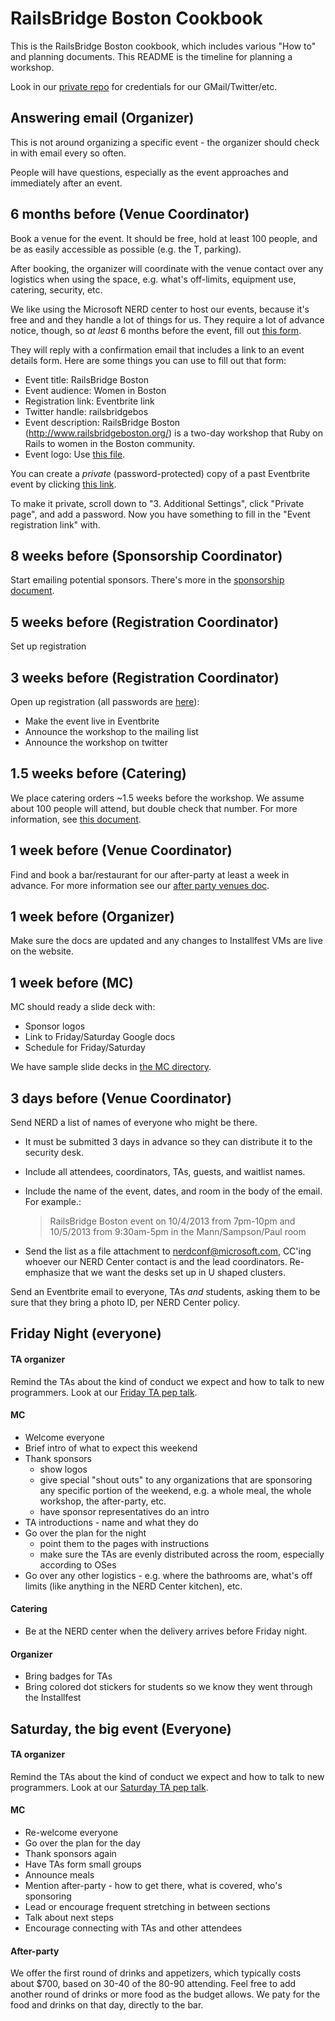 # RailsBridge Boston Cookbook

This is the RailsBridge Boston cookbook, which includes various "How to" and
planning documents. This README is the timeline for planning a workshop.

Look in our [private repo][private] for credentials for our GMail/Twitter/etc.

[private]: https://github.com/railsbridge-boston/private

## Answering email (Organizer)

This is not around  organizing a specific event - the organizer should check in
with email every so often.

People will have questions, especially as the event approaches and immediately
after an event.

## 6 months before (Venue Coordinator)

Book a venue for the event. It should be free, hold at least 100 people, and be
as easily accessible as possible (e.g. the T, parking).

After booking, the organizer will coordinate with the venue contact over any
logistics when using the space, e.g.  what's off-limits, equipment use,
catering, security, etc.

We like using the Microsoft NERD center to host our events, because it's free
and and they handle a lot of things for us. They require a lot of advance
notice, though, so *at least* 6 months before the event, fill out [this
form][nerd-form].

[nerd-form]: http://microsoftcambridge.com/eventmanager/

They will reply with a confirmation email that includes a link to an event
details form. Here are some things you can use to fill out that form:

* Event title: RailsBridge Boston
* Event audience: Women in Boston
* Registration link: Eventbrite link
* Twitter handle: railsbridgebos
* Event description: RailsBridge Boston (http://www.railsbridgeboston.org/) is a
  two-day workshop that Ruby on Rails to women in the Boston community.
* Event logo: Use [this file](/logos/logo.png).

You can create a *private* (password-protected) copy of a past Eventbrite event by clicking [this link].

To make it private, scroll down to "3. Additional Settings", click "Private
page", and add a password. Now you have something to fill in the "Event
registration link" with.

[this link]: https://www.eventbrite.com/copy?eid=14742277549&crumb=79144f8705126c

## 8 weeks before (Sponsorship Coordinator)

Start emailing potential sponsors. There's more in the [sponsorship
document](/sponsorship.md).

## 5 weeks before (Registration Coordinator)

Set up registration

## 3 weeks before (Registration Coordinator)

Open up registration (all passwords are [here][private]):

* Make the event live in Eventbrite
* Announce the workshop to the mailing list
* Announce the workshop on twitter

[private]: https://github.com/railsbridge-boston/private

## 1.5 weeks before (Catering)

We place catering orders ~1.5 weeks before the workshop. We assume about 100
people will attend, but double check that number. For more information, see
[this document](/catering.md).


## 1 week before (Venue Coordinator)

Find and book a bar/restaurant for our after-party at least a week in advance.
For more information see our [after party venues doc](/after-party-venues.md).

## 1 week before (Organizer)

Make sure the docs are updated and any changes to Installfest VMs are live on
the website.

## 1 week before (MC)

MC should ready a  slide deck with:

* Sponsor logos
* Link to Friday/Saturday Google docs
* Schedule for Friday/Saturday

We have sample slide decks in [the MC directory](/mc).

## 3 days before (Venue Coordinator)

Send NERD a list of names of everyone who might be there.

* It must be submitted 3 days in advance so they can distribute it to the
  security desk.
* Include all attendees, coordinators, TAs, guests, and waitlist names.
* Include the name of the event, dates, and room in the body of the email. For
  example.:

    > RailsBridge Boston event on 10/4/2013 from 7pm-10pm and 10/5/2013
    > from 9:30am-5pm in the Mann/Sampson/Paul room

* Send the list as a file attachment to nerdconf@microsoft.com, CC'ing whoever
  our NERD Center contact is and the lead coordinators. Re-emphasize that we
  want the desks set up in U shaped clusters.

Send an Eventbrite email to everyone, TAs *and* students, asking them to be sure
that they bring a photo ID, per NERD Center policy.

## Friday Night (everyone)

#### TA organizer

Remind the TAs about the kind of conduct we expect and how to talk to new
programmers. Look at our [Friday TA pep talk](/ta-pep-talk/friday.md).

#### MC

* Welcome everyone
* Brief intro of what to expect this weekend
* Thank sponsors
  * show logos
  * give special "shout outs" to any organizations that are sponsoring any
    specific portion of the weekend, e.g. a whole meal, the whole workshop, the
    after-party, etc.
  * have sponsor representatives do an intro
* TA introductions - name and what they do
* Go over the plan for the night
  * point them to the pages with instructions
  * make sure the TAs are evenly distributed across the room, especially
    according to OSes
* Go over any other logistics - e.g. where the bathrooms are, what's off limits
  (like anything in the NERD Center kitchen), etc.

#### Catering

* Be at the NERD center when the delivery arrives before Friday night.

#### Organizer

* Bring badges for TAs
* Bring colored dot stickers for students so we know they went through the
  Installfest

## Saturday, the big event (Everyone)

#### TA organizer

Remind the TAs about the kind of conduct we expect and how to talk to new
programmers. Look at our [Saturday TA pep talk](/ta-pep-talk/saturday.md).

#### MC

* Re-welcome everyone
* Go over the plan for the day
* Thank sponsors again
* Have TAs form small groups
* Announce meals
* Mention after-party - how to get there, what is covered, who's sponsoring
* Lead or encourage frequent stretching in between sections
* Talk about next steps
* Encourage connecting with TAs and other attendees

#### After-party

We offer the first round of drinks and appetizers, which typically costs about
$700, based on 30-40 of the 80-90 attending. Feel free to add another round of
drinks or more food as the budget allows. We paty for the food and drinks on
that day, directly to the bar.
